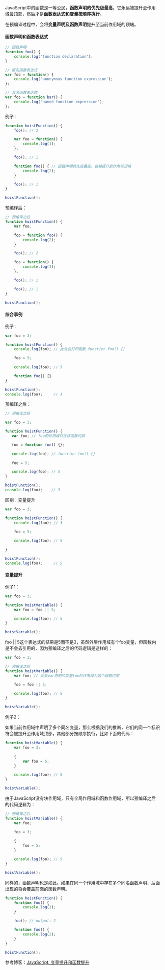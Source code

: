 JavaScript中的函数是一等公民，**函数声明的优先级最高**，它永远被提升至作用域最顶部，然后才是**函数表达式和变量按顺序执行**。

在预编译过程中，会将**变量声明及函数声明**提升至当前作用域的顶端。

#### 函数声明和函数表达式

```javascript
// 函数声明
function foo() {
    console.log('function declaration');
}

// 匿名函数表达式
var foo = function() {
    console.log('anonymous function expression');
};

// 具名函数表达式
var foo = function bar() {
    console.log('named function expression');
};
```

例子：

```javascript
function hoistFunction() {
    foo(); // 2

    var foo = function() {
        console.log(1);
    };

    foo(); // 1

    function foo() { // 函数声明优先级最高，会被提升到作用域顶端
        console.log(2);
    }

    foo(); // 1
}

hoistFunction();
```

预编译后：

```javascript
// 预编译之后
function hoistFunction() {
    var foo;

    foo = function foo() {
        console.log(2);
    }

    foo(); // 2

    foo = function() {
        console.log(1);
    };

    foo(); // 1

    foo(); // 1
}

hoistFunction();
```

#### 综合事例

例子：

```javascript
var foo = 3;

function hoistFunction() {
    console.log(foo); // 此处会打印函数 function foo() {}

    foo = 5;
    
    console.log(foo); // 5

    function foo() {}
}

hoistFunction();
console.log(foo);     // 3
```

预编译之后：

```javascript
// 预编译之后

var foo = 3;

function hoistFunction() {
   var foo; // foo的作用域只在该函数内部

   foo = function foo() {};

   console.log(foo); // function foo() {}
   
   foo = 5;

   console.log(foo); // 5
}

hoistFunction();
console.log(foo);    // 3
```

区别：变量提升

```javascript
var foo = 3;

function hoistFunction() {
    console.log(foo); // 3

    foo = 5;
    
    console.log(foo); // 5

}

hoistFunction();
console.log(foo);     // 5
```

#### 变量提升

例子1：

```javascript
var foo = 3;

function hoistVariable() {
    var foo = foo || 5;

    console.log(foo); // 5
}

hoistVariable();
```

foo || 5这个表达式的结果是5而不是3，虽然外层作用域有个foo变量，但函数内是不会去引用的，因为预编译之后的代码逻辑是这样的：

```javascript
var foo = 3;

// 预编译之后
function hoistVariable() {
    var foo; // 此处var声明的变量foo的作用域为这个函数内部

    foo = foo || 5;

    console.log(foo); // 5
}

hoistVariable();
```



例子2：

如果当前作用域中声明了多个同名变量，那么根据我们的推断，它们的同一个标识符会被提升至作用域顶部，其他部分按顺序执行，比如下面的代码：

```javascript
function hoistVariable() {
    var foo = 3;
    
    {
        var foo = 5;
    }

    console.log(foo); // 5
}

hoistVariable();
```

由于JavaScript没有块作用域，只有全局作用域和函数作用域，所以预编译之后的代码逻辑为：

```javascript
// 预编译之后
function hoistVariable() {
    var foo;

    foo = 3;
    
    {
        foo = 5;
    }

    console.log(foo); // 5
}

hoistVariable();
```

同样的，函数声明也是如此。如果在同一个作用域中存在多个同名函数声明，后面出现的将会覆盖前面的函数声明。

```js
function hoistFunction() {
    function foo() {
        console.log(1);
    }

    foo(); // output: 2

    function foo() {
        console.log(2);
    }
}

hoistFunction();
```



参考博客：[JavaScript: 变量提升和函数提升](https://www.cnblogs.com/liuhe688/p/5891273.html)
